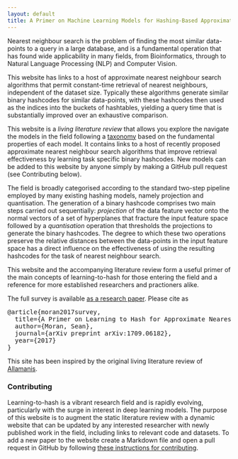 ```yaml
---
layout: default
title: A Primer on Machine Learning Models for Hashing-Based Approximate Nearest Neighbour Search
---
```


Nearest neighbour search is the problem of finding the most similar data-points to a query in a large database, and is a fundamental operation that has found wide applicability in many fields, from Bioinformatics, through to Natural Language Processing (NLP) and Computer Vision.

This website has links to a host of approximate nearest neighbour search algorithms that permit constant-time retrieval of nearest neighbours, independent of the dataset size. Typically these algorithms generate similar binary hashcodes for similar data-points, with these hashcodes then used as the indices into the buckets of hashtables, yielding a query time that is substantially improved over an exhaustive comparison.

This website is a *living literature review* that allows you explore the navigate the models in the field following a [taxonomy](\taxnomomy) based on the fundamental properties of each model. It contains links to a host of recently proposed approximate nearest neighbour search algorithms that improve retrieval effectiveness by learning task specific binary hashcodes. New models can be added to this website by anyone simply by making a GitHub pull request (see Contributing below).

The field is broadly categorised according to the standard two-step pipeline employed by many existing hashing models, namely projection and quantisation. The generation of a binary hashcode comprises two main steps carried out sequentially: *projection* of the data feature vector onto the normal vectors of a set of hyperplanes that fracture the input feature space followed by a *quantisation* operation that thresholds the projections to generate the binary hashcodes. The degree to which these two operations preserve the relative distances between the data-points in the input feature space has a direct influence on the effectiveness of using the resulting hashcodes for the task of nearest neighbour search.

This website and the accompanying literature review form a useful primer of the main concepts of learning-to-hash for those entering the field and a reference for more established researchers and practioners alike.

The full survey is available [as a research paper](https//).
Please cite as
<pre>
@article{moran2017survey,
  title={A Primer on Learning to Hash for Approximate Nearest Neighbour Search},
  author={Moran, Sean},
  journal={arXiv preprint arXiv:1709.06182},
  year={2017}
}
</pre>


This site has been inspired by the original living literature review of [Allamanis](https://ml4code.github.io).

### Contributing

Learning-to-hash is a vibrant research field and is rapidly evolving, particularly with the surge in interest in deep learning models. The purpose of this website is to augment the static literature review with a dynamic website that can be updated by any interested researcher with newly published work in the field, including links to relevant code and datasets. To add a new paper to the website create a Markdown file and open a pull request in GitHub by following [these instructions for contributing](contributing.html).
